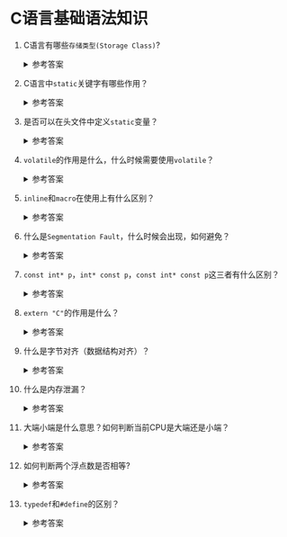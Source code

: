 C语言基础语法知识
===

1. C语言有哪些`存储类型(Storage Class)`?
   <details>
      <summary>参考答案</summary>
    
      存储类型主要定义程序对象（变量及函数）的存储生命周期及作用域；C语言的四种存储类型及其生命周期和作用域分别为：

      ![c_storage_class](https://yangpaopao.space/wp-content/uploads/2023/05/2541684493282_.pic_.jpg)

      `register`修饰符有特殊的限制，具体如下：
      ```
      objects declared with the register storage class may be given higher priority by the compiler for access to registers; although the compiler may choose not to actually store any of them in a register. Objects with this storage class may not be used with the address-of (&) unary operator.
      ```
      即使用`register`修饰的变量，会优先存储在CPU寄存器中（但不一定会存储在寄存器中，因为寄存器数量是有限的），而且该变量不能使用取地址符(&);

      参考资料：
      - [Storage class specifiers](https://en.wikipedia.org/wiki/C_syntax#Storage_class_specifiers)
    </details>

2. C语言中`static`关键字有哪些作用？
    <details>
      <summary>参考答案</summary>
    
      `static`修饰符可用于修饰全局变量、局部变量或函数，三种场景下的作用分别为：
      1. 修饰全局变量时：被修饰的变量称为静态全局变量。该全局变量仅在当前文件内可见。
      2. 修饰局部变量时：被修饰的变量称为静态局部变量。变量仅初始化一次，而且由于变量是存储在数据段，而非堆或栈上，因此局部变量在离开作用域后不会被销毁，变量值始终有效直至程序结束。
      3. 修饰函数时：被修饰的函数称为静态函数。该函数仅在当前文件内可见。

      参考资料：
      - [wikipedia static keyword](https://en.wikipedia.org/wiki/Static_(keyword))
      - [C程序的内存分配](about_compile.md#memory_layout_of_c)
    </details>

3. 是否可以在头文件中定义`static`变量？
    <details>
      <summary>参考答案</summary>
    
      可以，但包含该头文件的源文件会有命名相同但实际不同的`static`变量。

      参考资料:
      - [Is it possible to declare a static variable in a header file?](https://www.interviewbit.com/embedded-c-interview-questions/#is-it-possible-to-declare-static-variable-in-header-file)
    </details>
  
4. `volatile`的作用是什么，什么时候需要使用`volatile`？
    <details>
      <summary>参考答案</summary>

      `volatile`修饰变量时表示变量的值可能有多个途径进行修改，尽管在代码上并没有显式修改变量值。因此`volatile`用于指示编译器针对所修饰的变量不要进行编译优化，防止编译器优化导致变量值的读写异常。

      举个简单的例子，以下代码中全局静态变量`b`不使用`volatile`修饰：
      ```c
      static int b;
      int main() {
          b = 1;
          while (b != 255) {
              ;
          }
          return 0;
      }
      ```

      其生成的二进制如下(使用gcc -O3)：

      ```
      Disassembly of section __TEXT,__text:

      0000000000000000 <_main>:
             0: 55                           	pushq	%rbp
             1: 48 89 e5                     	movq	%rsp, %rbp
             4: 66 2e 0f 1f 84 00 00 00 00 00	nopw	%cs:(%rax,%rax)
             e: 66 90                        	nop
            10: eb fe                        	jmp	0x10 <_main+0x10>
      ```

      而加上`volatile`修饰之后的，其二进制如下：

      ```
      Disassembly of section __TEXT,__text:

      0000000000000000 <_main>:
             0: 55                           	pushq	%rbp
             1: 48 89 e5                     	movq	%rsp, %rbp
             4: c7 05 fc ff ff ff 01 00 00 00	movl	$1, -4(%rip)            ## 0xa <_main+0xa>
             e: 66 90                        	nop
            10: 8b 05 00 00 00 00            	movl	(%rip), %eax            ## 0x16 <_main+0x16>
            16: 3d ff 00 00 00               	cmpl	$255, %eax
            1b: 75 f3                        	jne	0x10 <_main+0x10>
            1d: 31 c0                        	xorl	%eax, %eax
            1f: 5d                           	popq	%rbp
            20: c3                           	retq
      ```
      从生成的不同的二进制我们可以看到，不加`volatile`修饰时，并没有比较`b`和`255`的值，即代码优化导致实际的代码逻辑出现异常。

      参考资料：
      - [volatile (computer programming)](https://en.wikipedia.org/wiki/Volatile_(computer_programming))
      - [Why do we use the volatile keyword?](https://www.interviewbit.com/embedded-c-interview-questions/#why-do-we-use-volatile-keyword)
  
    </details>

5. `inline`和`macro`在使用上有什么区别？
    <details>
      <summary>参考答案</summary>

      `inline`和`macro`均可以用于做代码的替换，这两者的差别主要有：
      1. 代码展开的阶段不同。`macro`在预处理阶段就进行展开，而`inline`在代码编译过程展开。
      2. 类型检查的要求不同。`macro`并不做类型检查，而`inline`函数本身就是函数，会做类型检查。
      3. 表达式计算的方式不同。`macro`可能会对表达式进行多次运算，而`inline`函数仅在表达式传入函数时进行运算。如`#define sum(a, b) (a) + (b)`和`inline func(int a, int b) { return a + b; }`分别使用`sum(a++)`和`func(a++, b)`进行调用时，前者`a++`计算了两次，而后者`a++`仅计算一次。

      针对`inline`需要注意的是：
      1. `inline`只是建议编译器对函数进行内联展开，编译器并不一定会采纳。
      2. 在支持热补丁的场景下，采用`inline`可能是一个bad idea。

      参考资料：
      - [What are the differences between Inline and Macro Function?](https://www.interviewbit.com/embedded-c-interview-questions/#differences-between-inline-and-macro-function)
      - [Comparison with macros](https://en.wikipedia.org/wiki/Inline_expansion#Comparison_with_macros)
    </details>

6. 什么是`Segmentation Fault`，什么时候会出现，如何避免？
    <details>
      <summary>参考答案</summary>
    
      `Segmentation Fault`中文译为`段错误`，出现段错误主要是因为程序访问到无权限访问的内存区域。常见的段错误场景主要有：
      1. 对空指针(NULL/nullptr)或未初始化的指针（指针可能指向无效地址）进行解引用(dereference)
      2. 数组越界访问
      3. 对只读区域的内存进行更新或访问无效/无权限的内存区域（如内核态地址空间）

      避免段错误可以考虑使用静态代码扫描工具，如PC-lint等，扫描代码是否存在以下问题：
      1. 指针变量未初始化
      2. 数组是否可能存在越界访问

      参考资料：
      - [What are the reasons for segmentation fault in Embedded C? How do you avoid these errors?](https://www.interviewbit.com/embedded-c-interview-questions/#reasons-for-segmentation-fault-to-occur-how-to-avoid-it)
    </details>

7. `const int* p`，`int* const p`，`const int* const p`这三者有什么区别？
   <details>
      <summary>参考答案</summary>

      1. `const int* p`中`const`修饰的是`*p`，即指针`p`所指的对象。也就是说`p`的值是可以变化的（指向的地址可以变化），但`*p`不可以（指向的值不可以变化）。如下：
   
      ```c
      int main() {
          int a = 1;
          int b = 2;
          const int* p = &a;
          p = &b;   // ok
          *p = 3;   // error
          return 0;
      }
      ```

      2. `int* const p`中`const`修饰的是`p`，即指针`p`。也就是说`p`的值是不可以变化的（指向的地址不可以变化），但`*p`可以（指向的值可以变化）。如下：
   
      ```c
      int main() {
          int a = 1;
          int b = 2;
          int* const p = &a;
          *p = 2;   // ok
          p = &b;   // error
          return 0;
      }
      ```

      3. `const int* const p`中`const`既修饰指针`p`，也修饰针对所指的地址中的内容`*p`。即指针`p`不可变化，且指针所指向的地址中的值`*p`也不可变化。如下：
   
      ```c
      int main() {
          int a = 1;
          int b = 2;
          const int* const p = &a;
          *p = 2;   // error
          p = &b;   // error
          return 0;
      }
      ```
      
    </details>

8. `extern "C"`的作用是什么？
    <details>
      <summary>参考答案</summary>

      `extern C`主要用于`C++`程序中，作用于程序的链接过程。如果接触过`C++`会知道`C++`支持函数的重载。即如下`C++`代码的定义是允许的：

      ```c++
      int func(int a) {
          return a + 1;
      }
      
      long func(long b) {
          return b + 2;
      }
      
      int main() {
          func(1);    // call func(int a)
          func(1L);   // call func(long b)
          return 0;
      }
      ```

      为支持重载功能，编译器在解析函数时使用函数名及形参类型改编形成新的函数签名，从而保证两个重载函数拥有不同的符号，该过程称为`name mangling`。如上面代码生成的二进制代码中，两个重载函数的实际名称分别为：`__Z4funci`和`__Z4funcl`:

      ```
      eric% nm a.out
      0000000100003f50 T __Z4funci
      0000000100003f60 T __Z4funcl
      0000000100000000 T __mh_execute_header
      0000000100003f80 T _main
                       U dyld_stub_binder
      ```
      
      其中`__Z`表示该符号名称是被C++编译器改编的，而`Z`后面的数字4指实际函数名称(`func`)为4个字符。

      然而C程序中不支持重载，即函数命名是怎样的，其在二进制中看到的就是怎样的。如下为`func`函数在二进制中的符号：

      ```
      eric % nm a.out
      0000000100000000 T __mh_execute_header
      0000000100003f80 T _func
      0000000100003f90 T _main
                       U dyld_stub_binder
      ```

      其中`_func`中的前缀`_`为C语言调用约定(C calling convention)要求。

      因此，若要在C++程序中调用C代码，就需要将被调用函数声明在`extern C`中，表示所调用的函数遵循C语言调用约定。否则编译过程会出现符号找不到问题。
  
      参考资料：
      - [史上最详细的C++函数重载机制](https://blog.csdn.net/qq_41033011/article/details/107762289)
      - [Name mangling in C++](https://thecandcppclub.com/deepeshmenon/chapter-5-the-philosophy-of-c/490/#Name-mangling-in-C++)
      - [C Calling Convention](https://gcc.gnu.org/onlinedocs/gcc-5.2.0/gnat_ugn/C-Calling-Convention.html#C-Calling-Convention)
      - [extern C百度百科](https://baike.baidu.com/item/extern%20%22C%22/15267013)
    </details>

9. 什么是字节对齐（数据结构对齐）？
    <details>
      <summary>参考答案</summary>

      在C语言中，数据结构对齐主要用于结构体定义中。现代CPU在数据结构对齐的前提下可以获得更好的读写效率。数据结构对齐的定义是：

      ```
      若内存地址`a`是`n`的倍数（其中`n`是2的幂），那么`a`就是n字节对齐的。
      ```

      C程序在x86构架上对不同类型的字节对齐有不同的要求，以64位x86架构为例：

      ```
      1个char类型(1个字节长度)为`1字节对齐`
      1个short类型(2个字节长度)为`2字节对齐`
      1个int类型(4个字节长度)为`4字节对齐`
      1个long类型(8个字节长度)为`8字节对齐`
      1个floag类型(4个字节长度)为`4字节对齐`
      1个double类型(8个字节长度)为`8字节对齐`
      1个指针类型(8个字节长度)为`8字节对齐`
      ```

      也即如果有如下结构体，其结构体大小在64位x86上应该为`24`个字节:

      ```c
      struct s {
          char a;   // 1 byte
                    // 1 byte padding
          short b;  // 2 bytes
          char c;   // 1 byte
                    // 3 bytes padding
          int d;    // 4 bytes
          float e;  // 4 bytes
          double f; // 8 bytes
      };
      ```

      在上面的结构体中，成员`a`是1字节对齐的，而成员`b`是2字节对齐的，因此在`a`和`b`中，会自动添加空白的padding用于保证字节对齐。同理`c`是1字节对齐的，而`d`是4字节对齐的，因此在`c`和`d`间会自动添加3个padding。

      如果想修改自动对齐方式，可以在结构体定义前添加`#pragma pack(N)`，其中`N`为N字节对齐。如下将`struct s`修改为1字节对齐后，其结构体大小为`20`字节:

      ```
      #pragma pack(1)
      struct s {
          char a;
          short b;
          char c;
          int d;
          float e;
          double f;
      }; 
      ```

      参考资料：
      - [C语言中的字节对齐](https://developer.aliyun.com/article/20614)
      - [Data structure alignment](https://en.wikipedia.org/wiki/Data_structure_alignment)
    </details>

10. 什么是内存泄漏？
    
    <details>
      <summary>参考答案</summary>

      C程序中允许使用`malloc`等函数在堆上申请内存，这部分内存是需要开发人员自行管理的，若申请的内存一直未释放或无法释放，最后会导致堆可用的空间越来越少，严重的会导致程序崩溃。常见的内存泄漏原因是申请了内存，但内存不再使用后却不释放。如下C代码中申请的内存`a`在退出函数时未释放，该情境即为内存泄漏场景：

      ```c
      void func() {
          int *t = malloc(1000);
      }
      ```

      避免内存泄漏主要有以下几种方法：
      1. 代码检视
      2. 代码静态扫描工具
      3. 工具检测，如valgrind
      
      参考资料：
      - [C内存泄漏-产生原因及排查方法](https://www.cnblogs.com/aghx/p/15254453.html)
    </details>

11. 大端小端是什么意思？如何判断当前CPU是大端还是小端？

    <details>
      <summary>参考答案</summary>
      
      大端模式(Big-endian)是指数据的高字节保存在内存的低地址而数据的低字节保存在内存的高地址。大端模式有点类似于字符串的存储方式——内存的地址从低到高，而数据从高到低存放。
      小端模式(Little-endian)是指数据的高字节保存在内存的高地址而数据的低字节保存在内存的低地址。
      之所以存在大小端模式，是因为我们的内存中每个地址单位对应一个字节（即8bit），但C语言中的`short`类型、`int`类型等是由多个字节组成的，对于16bit及以上的CPU来说，在处理这类多字节类型时就存在字节的组织问题。
      要判断CPU使用大端还是小端可以直接解析`short`类型中低地址的值是高字节还是低字节，代码如下：
      
      ```c
      #include <stdio.h>

      int main() {
          short a = 1;
          printf("a is %s\n", *((char*)&a) == 0x1 ? "little-endian" : "big-endian");
          return 0;
      }
      ```
    
      需要注意的是，不同的架构可能使用不同的大小端模式，如x86架构为小端模式，arm架构默认为小端模式，但也可以切换为大端模式。
    
      参考资料：
      - [大小端模式](https://baike.baidu.com/item/大小端模式/6750542?fromtitle=大端小端&fromid=15925891&fr=aladdin)
    </details>

12. 如何判断两个浮点数是否相等?
    
    <details>
      <summary>参考答案</summary>

      在C语言中，与浮点数相关的有两种类型: `float`及`double`，前者为单精度类型，后者为双精度类型。（`float`及`double`类型的存储方式可参考[IEEE标准](http://www.hlam.ece.ufl.edu/EEL4712/Labs/Lab6/IEEEStandard754FP.pdf)的规定）
      由于浮点数的数据存储方式，在运算过程中可能存在精度问题，如下：

      ```c
      #include <stdio.h>

      int main() {
          double a = 0.15 + 0.15;
          double b = 0.10 + 0.20;
      
          printf("a(%lf) is %s to b(%lf)\n", a, a == b ? "euqal" : "not euqal", b);
          return 0;
      }
      ```

      上面代码的实际运行结果为:

      ```
      a(0.300000) is not euqal to b(0.300000)
      ```
      
      在实际程序中，`a`和`b`的二进制表示分别如下：

      ```
      a: 0011 1111 1101 0011 0011 0011 0011 0011 0011 0011 0011 0011 0011 0011 0011 0011
      b: 0011 1111 1101 0011 0011 0011 0011 0011 0011 0011 0011 0011 0011 0011 0011 0100
      ```

      我们可以看到，即使`a`和`b`都是`0.3`，但在小数部分的最后3 bit实际上是有差异的。为了解决这类浮点数的比较问题，我们可以人为规定一个精度，当精度小于某个确定的值后可以近似地认为两个浮点数相等。在标准库的`float.h`头文件中就提供了精度宏：`FLT_EPSILON`及`DBL_EPSILON`分别代表`float`类型的精度及`double`类型的精度，修改后的浮点数比较代码如下：

      ```c
      #include <stdio.h>
      #include <float.h>
      #include <math.h>
      int main() {
          double a = 0.15 + 0.15;
          double b = 0.10 + 0.20;
      
          printf("a(%lf) is %s to b(%lf)\n", a, fabs(a - b) < DBL_EPSILON ? "euqal" : "not euqal", b);
          printBits(a);
          printBits(b);
          return 0;
      }
      ```

      参考资料：
      - [Comparison of a float with a value in C](https://www.geeksforgeeks.org/comparison-float-value-c/)
      - [Difference between Single Precision and Double Precision](https://www.geeksforgeeks.org/difference-between-single-precision-and-double-precision/)
      - [IEEE Standard 754 Floating-Point](http://www.hlam.ece.ufl.edu/EEL4712/Labs/Lab6/IEEEStandard754FP.pdf)
  
    </details>

13. `typedef`和`#define`的区别？
    
    <details>
      <summary>参考答案</summary>

      `#define`和`typedef`均可用于定义类型别名。但其区别有：
      1. `#define`作用于编译过程的预处理阶段而`typedef`作用于编译阶段
      2. `typedef`仅用于定义类型别名，而`#define`还可以定义常量、代码块等

      参考资料：
      - [Are typedef and #define the same in c?](https://stackoverflow.com/questions/1666353/are-typedef-and-define-the-same-in-c)
    </details>

